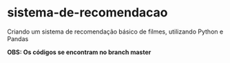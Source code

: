 # sistema-de-recomendacao
Criando um sistema de recomendação básico de filmes, utilizando Python e Pandas

**OBS: Os códigos se encontram no branch master**
